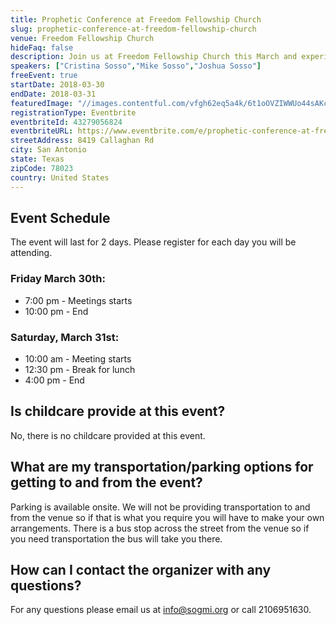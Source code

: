 ```yaml
---
title: Prophetic Conference at Freedom Fellowship Church
slug: prophetic-conference-at-freedom-fellowship-church
venue: Freedom Fellowship Church
hideFaq: false
description: Join us at Freedom Fellowship Church this March and experience a move of God! God already begun moving mightily this year 2018 so we will continue to pursue Him and his will with full abandon.
speakers: ["Cristina Sosso","Mike Sosso","Joshua Sosso"]
freeEvent: true
startDate: 2018-03-30
endDate: 2018-03-31
featuredImage: "//images.contentful.com/vfgh62eq5a4k/6t1oOVZIWWUo44sAKcASWk/75a9d281912c0f948f1d90ff792636fc/prophetic_gathering_2018_march_-_without_text__1_.jpg"
registrationType: Eventbrite
eventbriteId: 43279056824
eventbriteURL: https://www.eventbrite.com/e/prophetic-conference-at-freedom-fellowship-church-tickets-43279056824
streetAddress: 8419 Callaghan Rd
city: San Antonio
state: Texas
zipCode: 78023
country: United States
---
```

## Event Schedule
The event will last for 2 days. Please register for each day you will be attending.</P>

### Friday March 30th:
- 7:00 pm - Meetings starts
- 10:00 pm - End

### Saturday, March 31st:
- 10:00 am - Meeting starts
- 12:30 pm - Break for lunch
- 4:00 pm - End

<faq>

## Is childcare provide at this event?
No, there is no childcare provided at this event.

## What are my transportation/parking options for getting to and from the event?

Parking is available onsite. We will not be providing transportation to and from the venue so if that is what you require you will have to make your own arrangements. There is a bus stop across the street from the venue so if you need transportation the bus will take you there.

## How can I contact the organizer with any questions?

For any questions please email us at info@sogmi.org or call 2106951630.
